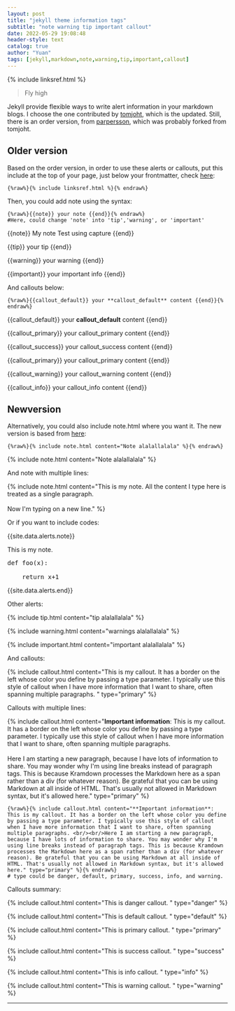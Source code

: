 ```yaml
---
layout: post
title: "jekyll theme information tags"
subtitle: "note warning tip important callout"
date: 2022-05-29 19:08:48
header-style: text
catalog: true
author: "Yuan"
tags: [jekyll,markdown,note,warning,tip,important,callout]
---
```

{% include linksref.html %}

>Fly high

Jekyll provide flexible ways to write alert information in your markdown blogs. I choose the one contributed by [tomjoht](https://github.com/tomjoht/documentation-theme-jekyll), which is the updated. Still, there is an order version, from [parpersson](https://github.com/parpersson/Manualmall), which was probably forked from tomjoht. 

## Older version
Based on the order version, in order to use these alerts or callouts, put this include at the top of your page, just below your frontmatter, check [here](http://parpersson.github.io/Manualmall/alerts/):

```
{%raw%}{% include linksref.html %}{% endraw%}
```

Then, you could add note using the syntax:

```
{%raw%}{{note}} your note {{end}}{% endraw%}
#Here, could change 'note' into 'tip','warning', or 'important'
```

{{note}} My note Test using capture {{end}}

{{tip}} your tip {{end}}

{{warning}} your warning {{end}}

{{important}} your important info {{end}}

And callouts below:
```
{%raw%}{{callout_default}} your **callout_default** content {{end}}{% endraw%}

```

{{callout_default}} your **callout_default** content {{end}}

{{callout_primary}} your callout_primary content {{end}}

{{callout_success}} your callout_success content {{end}}

{{callout_primary}} your callout_primary content {{end}}

{{callout_warning}} your callout_warning content {{end}}

{{callout_info}} your callout_info content {{end}}




## Newversion
Alternatively, you could also include note.html where you want it. The new version is based from [here](https://idratherbewriting.com/documentation-theme-jekyll/mydoc_alerts.html#about-alerts):

```
{%raw%}{% include note.html content="Note alalallalala" %}{% endraw%}
```

{% include note.html content="Note alalallalala" %}

And note with multiple lines:

{% include note.html content="This is my note. All the content I type here is treated as a single paragraph. <br/><br/> Now I'm typing on a  new line." %}


Or if you want to include codes: 

{{site.data.alerts.note}}
<p>This is my note.</p>
<pre>
def foo(x):<br>
&nbsp;&nbsp;&nbsp;&nbsp;return x+1
</pre>
{{site.data.alerts.end}}

Other alerts:

{% include tip.html content="tip alalallalala" %}

{% include warning.html content="warnings alalallalala" %}

{% include important.html content="important alalallalala" %}

And callouts:

{% include callout.html content="This is my callout. It has a border on the left whose color you define by passing a type parameter. I typically use this style of callout when I have more information that I want to share, often spanning multiple paragraphs. " type="primary" %} 

Callouts with multiple lines:

{% include callout.html content="**Important information**: This is my callout. It has a border on the left whose color you define by passing a type parameter. I typically use this style of callout when I have more information that I want to share, often spanning multiple paragraphs. <br/><br/>Here I am starting a new paragraph, because I have lots of information to share. You may wonder why I'm using line breaks instead of paragraph tags. This is because Kramdown processes the Markdown here as a span rather than a div (for whatever reason). Be grateful that you can be using Markdown at all inside of HTML. That's usually not allowed in Markdown syntax, but it's allowed here." type="primary" %} 

```
{%raw%}{% include callout.html content="**Important information**: This is my callout. It has a border on the left whose color you define by passing a type parameter. I typically use this style of callout when I have more information that I want to share, often spanning multiple paragraphs. <br/><br/>Here I am starting a new paragraph, because I have lots of information to share. You may wonder why I'm using line breaks instead of paragraph tags. This is because Kramdown processes the Markdown here as a span rather than a div (for whatever reason). Be grateful that you can be using Markdown at all inside of HTML. That's usually not allowed in Markdown syntax, but it's allowed here." type="primary" %}{% endraw%}
# type could be danger, default, primary, success, info, and warning.
```

Callouts summary:

{% include callout.html content="This is danger callout. " type="danger" %} 

{% include callout.html content="This is default callout. " type="default" %}

{% include callout.html content="This is primary callout. " type="primary" %}

{% include callout.html content="This is success callout. " type="success" %}

{% include callout.html content="This is info callout. " type="info" %}

{% include callout.html content="This is warning callout. " type="warning" %}


---
